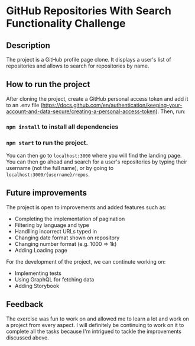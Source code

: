 # GitHub Repositories With Search Functionality Challenge

## Description

The project is a GitHub profile page clone. It displays a user's list of repositories and allows to search for repositories by name.


## How to run the project
After cloning the project, create a GitHub personal access token and add it to an .env file (https://docs.github.com/en/authentication/keeping-your-account-and-data-secure/creating-a-personal-access-token). Then, run:

### `npm install` to install all dependencies

### `npm start` to run the project.

You can then go to `localhost:3000` where you will find the landing page.
You can then go ahead and search for a user's repositories by typing their username (not the full name), or by going to `localhost:3000/{username}/repos`.


## Future improvements

The project is open to improvements and added features such as:

* Completing the implementation of pagination
* Filtering by language and type
* Handlling incorrect URLs typed in
* Changing date format shown on repository
* Changing number format (e.g. 1000 => 1k)
* Adding Loading page

For the development of the project, we can continute working on:
* Implementing tests
* Using GraphQL for fetching data
* Adding Storybook

## Feedback

The exercise was fun to work on and allowed me to learn a lot and work on a project from every aspect. I will definitely be continuing to work on it to complete all the tasks because I'm intrigued to tackle the improvements discussed above.
